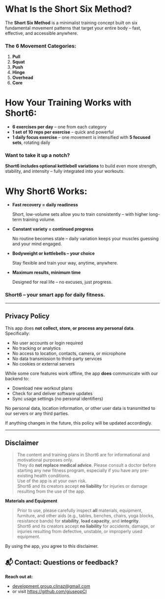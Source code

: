# **What Is the Short Six Method?**

The **Short Six Method** is a minimalist training concept built on six fundamental movement patterns that target your entire body – fast, effective, and accessible anywhere.

### The 6 Movement Categories:

1. **Pull**
2. **Squat**
3. **Push**
4. **Hinge**
5. **Overhead**
6. **Core**

# **How Your Training Works with Short6:**

- **6 exercises per day** – one from each category
- **1 set of 10 reps per exercise** – quick and powerful
- **1 daily focus exercise** – one movement is intensified with **5 focused sets**, rotating daily

### Want to take it up a notch?

**Short6 includes optional kettlebell variations** to build even more strength, stability, and intensity – fully integrated into your workouts.

# **Why Short6 Works:**

- **Fast recovery = daily readiness**

  Short, low-volume sets allow you to train consistently – with higher long-term training volume.

- **Constant variety = continued progress**

  No routine becomes stale – daily variation keeps your muscles guessing and your mind engaged.

- **Bodyweight or kettlebells – your choice**

  Stay flexible and train your way, anytime, anywhere.

- **Maximum results, minimum time**

  Designed for real life – no excuses, just progress.


### **Short6 – your smart app for daily fitness.**

---

## Privacy Policy

This app does **not collect, store, or process any personal data**.  
Specifically:

- No user accounts or login required
- No tracking or analytics
- No access to location, contacts, camera, or microphone
- No data transmission to third-party services
- No cookies or external servers

While some core features work offline, the app **does** communicate with our backend to:
- Download new workout plans
- Check for and deliver software updates
- Sync usage settings (no personal identifiers)

No personal data, location information, or other user data is transmitted to our servers or any third parties.

If anything changes in the future, this policy will be updated accordingly.

---

## Disclaimer

> The content and training plans in Short6 are for informational and motivational purposes only.  
> They do **not replace medical advice**. Please consult a doctor before starting any new fitness program, especially if you have any pre-existing health conditions.  
> Use of the app is at your own risk.  
> Short6 and its creators accept **no liability** for injuries or damage resulting from the use of the app.

**Materials and Equipment**
> Prior to use, please carefully inspect **all** materials, equipment, furniture, and other aids (e.g., tables, benches, chairs, yoga blocks, resistance bands) for **stability**, **load capacity**, and **integrity**.  
> Short6 and its creators accept **no liability** for accidents, damage, or injuries resulting from defective, unstable, or improperly used equipment.

By using the app, you agree to this disclaimer.

## 📬 Contact: Questions or feedback?

**Reach out at:**
- development.group.clinaz@gmail.com
- or visit https://github.com/giuseppCl